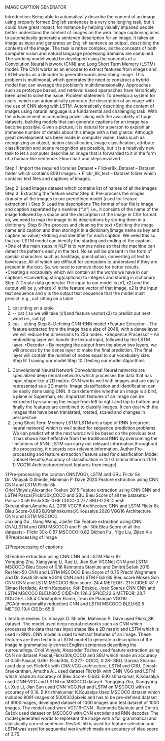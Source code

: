 IMAGE CAPTION GENERATOR

Introduction: 
Being able to automatically describe the content of an image using properly formed English sentences is a very challenging task, but it could have great impact, for instance by helping visually impaired people better understand the content of images on the web. Image captioning aims to automatically generate a sentence description for an image. It takes an image as input and generates an English sentence as output, describing the contents of the image. The task is rather complex, as the concepts of both computer vision and natural language processing domains are combined. The working model would be developed using the concepts of a Convolution Neural Network (CNN) and Long Short Term Memory (LSTM) model. The CNN works as an encoder to extract features from images and LSTM works as a decoder to generate words describing image. This problem is multimodal, which generates the need to construct a hybrid model that can leverage the problem's multidimensionality. Approaches such as prototype based, and retrieval based  approaches  have  historically  been  used  to  solve  the  issue.
Problem statement:
To develop a system for users, which can automatically  generate the description of an image with the use of CNN along with LSTM. Automatically describing the content of images using natural language is a fundamental and challenging task. With the advancement in computing power along with the availability of huge datasets, building models that can generate captions for an image has become possible. Given a picture, it is natural for a person to explain an immense number of details about this image with a fast glance. Although great development has been made in computer vision, tasks such as recognizing an object, action classification, image classification, attribute classification and scene recognition are possible, but it is a relatively new task to let a computer describe an image that is forwarded to it in the form of a human-like sentence.
Flow chart and steps involved

 

Step 1: Import the required libraries
Dataset 
•	Flicker8k_Dataset – Dataset folder which contains 8091 images.
•	Flickr_8k_text – Dataset folder which contains text files and captions of images.

Step 2: Load images dataset which contains list of names of all the images
Step 3: Extracting the feature vector 
Step 4: Pre-process the images (transfer all the images to our predefined model (used for feature extraction) )
Step 5: Load the descriptions
The format of our file is image and caption separated by a newline (“\n”) i.e., it consists of the name of the image followed by a space and the description of the image in CSV format. so, we need to map the image to its descriptions by storing them in a dictionary. 
Step 6: Pre-process and cleaning the text 
•Splitting the image name and caption and then storing it in a dictionary(image name as key and caption as value)
•Adding <start> and <end> identifier for each caption. We need this so that our LSTM model can identify the starting and ending of the caption.
•One of the main steps in NLP is to remove noise so that the machine can detect the patterns easily in the text. Noise will be present in the form of special characters such as hashtags, punctuation, converting all text to lowercase. All of which are difficult for computers to understand if they are present in the text. So, we need to remove these for better results.
•Creating a vocabulary which will contain all  the words we have in our captions
•Converting string(captions) to integers and storing in dictionary
Step 7: Create data generator 
The input to our model is [x1, x2] and the output will be y, where x1 is the  feature vector of that image, x2 is the input text sequence and y is the output text sequence that the model must predict.
e.g., cat sitting on a table 
1. <start> cat sitting on a table <end>
2. <start>   -- cat    { so we will take  <start> (x1)and feature vector(x2) to predict out next word i.e., cat (y)
3. <start> cat-- sitting
Step 8: Defining CNN-RNN model 
•Feature Extractor – The feature extracted from the image has a size of 2048, with a dense layer, we will reduce the dimensions to 256 nodes.
•Sequence Processor – An embedding layer will handle the textual input, followed by the LSTM layer.
•Decoder – By merging the output from the above two layers, we will process by the dense layer to make the final prediction. The final layer will contain the number of nodes equal to our vocabulary size.
Step 9: Training our model 
Step 10 :Testing our model 
Algorithms 
1) Convolutional Neural Network 
Convolutional Neural networks are specialized deep neural networks which processes the data that has input shape like a 2D matrix. CNN works well with images and are easily represented as a 2D matrix. Image classification and identification can be easily done using CNN. It can determine whether an image is a bird, a plane or Superman, etc. Important features of an image can be extracted by scanning the image from left to right and top to bottom and finally the features are combined to classify images. It can deal with the images that have been translated, rotated, scaled and changes in perspective.
2) Long Short Term Memory LSTM 
LSTM are a type of RNN (recurrent neural network) which is well suited for sequence prediction problems. We can predict what the next words will be based on the previous text. It has shown itself effective from the traditional RNN by overcoming the limitations of RNN. LSTM can carry out relevant information throughout the processing, it discards non-relevant information.
Author	Pre-processing and feature extraction	Feature used for classification	Model	Dataset	Results(Accuracy of classification in %)
Grishma Sharma
2019	1) VGG16 Architecture(extract features from image)

2)Pre-processing the caption		CNN(VGG), LSTM and GRU	Flickr 8k	
Dr. Vinayak D.Shinde, Mahiman P. Dave
2020	Feature extraction using CNN		CNN and LSTM	Flickr 8k	
Oriol Vinyals,Alexander Toshev 
2015	Feature extraction using CNN		CNN and LSTM	Pascal,Flickr30k,COCO and SBU	Bleu Score of all the datasets:-
Pascal-0.59
Flickr30k-0.66
COCO-0.277
SBU-0.28
Dinesh Sreekanthan,Amutha A.L
2018	VGG16 Architecture		CNN and LSTM	Flickr 8k	Bleu Score-0.683
B.Krishnakumar,K.Kousalya
2020	VGG16 Architecture		CNN and LSTM	MSCOCO	
Jiuxiang Gu , Gang Wang, Jianfei Cai
	Feature extraction using CNN		CNN,LSTM and GRU	MSCOCO and Flickr 30k	Bleu Score of all the datasets:-
Flickr 30k-0.57
MSCOCO-0.62
Qichen Fu , Yige Liu, Zijian Xie	1)Preprocessing of image

2)Preprocessing of captions

3)Feature extraction using CNN		CNN and LSTM	Flickr 8k	
Yongqing Zhu, Xiangyang Li, Xue Li, Jian Sun	VGGNet		CNN and LSTM	MSCOCO	Bleu Score of 0.16
Raimonda Staniute and Dmitrij Šešok 
2019	ResNet-50		CNN and LSTM	MSCOCO	Bleu Score of 0.75
 Prachi Waghmare and Dr. Swati Shinde
	VGG16 		CNN and LSTM	Flickr8k 	Bleu score 
Moses Soh	CNN		CNN and LSTM 	MSCOCO	Bleu score :24.4 
METEOR : 21.5 
CIDER :81.7
Simao Herdade, Armin Kappeler, Kofi Boakye, Joao Soares	CNN 		CNN and LSTM 	MSCOCO	BLEU:80.5
CIDEr-D:
128.3
SPICE:22.6
METEOR:
28.7
ROUGE-L:
58.4
Christopher Elamri, Teun de Planque	VGG16
,PCA(dimensionality reduction)		CNN and LSTM 	MSCOCO	BLEU:62.5 
METEO:19.4
CIDEr: 65.8

Literature review:
Dr. Vinayak D. Shinde, Mahiman P. Dave used Flickr_8K dataset. The model used deep neural networks such as CNN which processes the data that has input shape like a 2D matrix and LSTM which is used in RNN. CNN model is used  to extract features of an image. These features are then fed into a LSTM model to generate a description of the image in grammatically correct English sentences describing the surroundings. Oriol Vinyals, Alexander Toshev used feature extraction using CNN on dataset Pascal,Flickr30k,COCO and SBU which made an accuracy of 0.59-Pascal, 0.66- Flickr30k, 0.277- COCO, 0.28- SBU. Garima Sharma used data set Flickr8k with CNN VGG architecture, LSTM and GRU. Dinesh Sreekanthan, Amutha A.L used dataset Flickr8k with CNN-VGG and LSTM which made an accuracy of Bleu Score- 0.683. B.Krishnakumar, K.Kousalya used CNN-VGG and LSTM on MSCOCO dataset. Yongqing Zhu, Xiangyang Li, Xue Li, Jian Sun used CNN-VGG.Net and LSTM on MSCOCO with an accuracy of 0.16. B.Krishnakumar, K.Kousalya
Used MSCOCO dataset which includes 8091 images of 500X333pixels and has to be pre-defined dataset of 6000images, developed dataset of 1000 images and test dataset of 1000 images. The model used were VGG16-CNN . Raimonda Staniute and Dmitrij Šešok used dataset on MSCOCO with CNN encoder and RNN decoder. The model generated words to represent the image with a full grammatical and stylistically correct sentence. ResNet-50 is used for feature selection and LSTM was used for sequential work which made an accuracy of bleu score of 0.75. 
